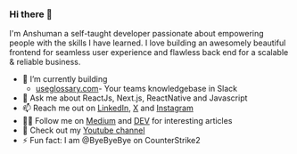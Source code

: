 ### Hi there 👋

I'm Anshuman a self-taught developer passionate about empowering people with the skills I have learned. I love building an awesomely beautiful frontend for seamless user experience and flawless back end for a scalable & reliable business.

- 🌱 I’m currently building 
  - [useglossary.com](https://useglossary.com)- Your teams knowledgebase in Slack
- 💬 Ask me about ReactJs, Next.js, ReactNative and Javascript
- 📫 Reach me out on [LinkedIn](https://www.linkedin.com/in/itsanshuman/), [X](https://x.com/sun_anshuman) and [Instagram](https://instagram.com/sun_anshuman)
- ✍🏽 Follow me on [Medium](https://anshuman-bhardwaj.medium.com) and [DEV](https://dev.to/anshuman_bhardwaj) for interesting articles
- 💟 Check out my [Youtube channel](https://www.youtube.com/c/AnshumanBhardwajTechEd)
- ⚡ Fun fact: I am @ByeByeBye on CounterStrike2

